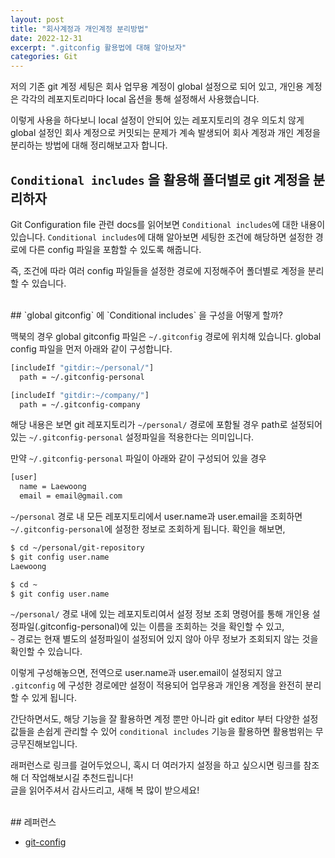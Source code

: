 ```yaml
---
layout: post
title: "회사계정과 개인계정 분리방법"
date: 2022-12-31
excerpt: ".gitconfig 활용법에 대해 알아보자"
categories: Git
---
```


저의 기존 git 계정 세팅은 회사 업무용 계정이 global 설정으로 되어 있고, 개인용 계정은 각각의 레포지토리마다 local 옵션을 통해 설정해서 사용했습니다.

이렇게 사용을 하다보니 local 설정이 안되어 있는 레포지토리의 경우 의도치 않게 global 설정인 회사 계정으로 커밋되는 문제가 계속 발생되어 회사 계정과 개인 계정을 분리하는 방법에 대해 정리해보고자 합니다.

## `Conditional includes` 을 활용해 폴더별로 git 계정을 분리하자

Git Configuration file 관련 docs를 읽어보면 `Conditional includes`에 대한 내용이 있습니다. `Conditional includes`에 대해 알아보면 세팅한 조건에 해당하면 설정한 경로에 다른 config 파일을 포함할 수 있도록 해줍니다.

즉, 조건에 따라 여러 config 파일들을 설정한 경로에 지정해주어 폴더별로 계정을 분리할 수 있습니다. 

<br/>
## `global gitconfig` 에 `Conditional includes` 을 구성을 어떻게 할까?

맥북의 경우 global gitconfig 파일은 `~/.gitconfig` 경로에 위치해 있습니다. global config 파일을 먼저 아래와 같이 구성합니다.
``` bash
[includeIf "gitdir:~/personal/"]
  path = ~/.gitconfig-personal

[includeIf "gitdir:~/company/"]
  path = ~/.gitconfig-company
```

해당 내용은 보면 git 레포지토리가 `~/personal/` 경로에 포함될 경우 path로 설정되어있는 `~/.gitconfig-personal` 설정파일을 적용한다는 의미입니다.

만약 `~/.gitconfig-personal` 파일이 아래와 같이 구성되어 있을 경우

``` bash
[user]
  name = Laewoong
  email = email@gmail.com
```

`~/personal` 경로 내 모든 레포지토리에서 user.name과 user.email을 조회하면 `~/.gitconfig-personal`에 설정한 정보로 조회하게 됩니다. 확인을 해보면,
``` bash
$ cd ~/personal/git-repository
$ git config user.name
Laewoong

$ cd ~
$ git config user.name

```
`~/personal/` 경로 내에 있는 레포지토리여서 설정 정보 조회 명령어를 통해 개인용 설정파일(.gitconfig-personal)에 있는 이름을 조회하는 것을 확인할 수 있고,<br/>
`~` 경로는 현재 별도의 설정파일이 설정되어 있지 않아 아무 정보가 조회되지 않는 것을 확인할 수 있습니다.

이렇게 구성해놓으면, 전역으로 user.name과 user.email이 설정되지 않고 `.gitconfig` 에 구성한 경로에만 설정이 적용되어 업무용과 개인용 계정을 완전히 분리할 수 있게 됩니다.

간단하면서도, 해당 기능을 잘 활용하면 계정 뿐만 아니라 git editor 부터 다양한 설정값들을 손쉽게 관리할 수 있어 `conditional includes` 기능을 활용하면 활용범위는 무긍무진해보입니다.

래퍼런스로 링크를 걸어두었으니, 혹시 더 여러가지 설정을 하고 싶으시면 링크를 참조해 더 작업해보시길 추천드립니다!<br/>
글을 읽어주셔서 감사드리고, 새해 복 많이 받으세요!

<br/>
## 레퍼런스

- [git-config](https://git-scm.com/docs/git-config#_conditional_includes)
